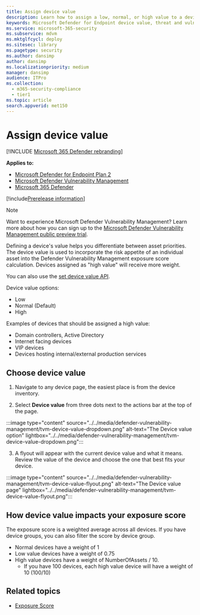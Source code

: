 ```yaml
---
title: Assign device value
description: Learn how to assign a low, normal, or high value to a device to help you differentiate between asset priorities.
keywords: Microsoft Defender for Endpoint device value, threat and vulnerability management device value, high value devices, device value exposure score, Microsoft Defender Vulnerability Management
ms.service: microsoft-365-security
ms.subservice: mdvm
ms.mktglfcycl: deploy
ms.sitesec: library
ms.pagetype: security
ms.author: dansimp
author: dansimp
ms.localizationpriority: medium
manager: dansimp
audience: ITPro
ms.collection: 
  - m365-security-compliance
  - tier1
ms.topic: article
search.appverid: met150
---
```


# Assign device value

[!INCLUDE [Microsoft 365 Defender rebranding](../../includes/microsoft-defender.md)]

**Applies to:**

- [Microsoft Defender for Endpoint Plan 2](https://go.microsoft.com/fwlink/?linkid=2154037)
- [Microsoft Defender Vulnerability Management](index.yml)
- [Microsoft 365 Defender](https://go.microsoft.com/fwlink/?linkid=2118804)

[!include[Prerelease information](../../includes/prerelease.md)]

>[!Note]
> Want to experience Microsoft Defender Vulnerability Management? Learn more about how you can sign up to the [Microsoft Defender Vulnerability Management public preview trial](../defender-vulnerability-management/get-defender-vulnerability-management.md).

Defining a device's value helps you differentiate between asset priorities. The device value is used to incorporate the risk appetite of an individual asset into the Defender Vulnerability Management exposure score calculation. Devices assigned as "high value" will receive more weight.

You can also use the [set device value API](../defender-endpoint/set-device-value.md).

Device value options:

- Low
- Normal (Default)
- High

Examples of devices that should be assigned a high value:

- Domain controllers, Active Directory
- Internet facing devices
- VIP devices
- Devices hosting internal/external production services

## Choose device value

1. Navigate to any device page, the easiest place is from the device inventory.

2. Select **Device value** from three dots next to the actions bar at the top of the page.

:::image type="content" source="../../media/defender-vulnerability-management/tvm-device-value-dropdown.png" alt-text="The Device value option" lightbox="../../media/defender-vulnerability-management/tvm-device-value-dropdown.png":::

3. A flyout will appear with the current device value and what it means. Review the value of the device and choose the one that best fits your device.

:::image type="content" source="../../media/defender-vulnerability-management/tvm-device-value-flyout.png" alt-text="The Device value page" lightbox="../../media/defender-vulnerability-management/tvm-device-value-flyout.png":::

## How device value impacts your exposure score

The exposure score is a weighted average across all devices. If you have device groups, you can also filter the score by device group.

- Normal devices have a weight of 1
- Low value devices have a weight of 0.75
- High value devices have a weight of NumberOfAssets / 10.
    - If you have 100 devices, each high value device will have a weight of 10 (100/10)

## Related topics

- [Exposure Score](tvm-exposure-score.md)
